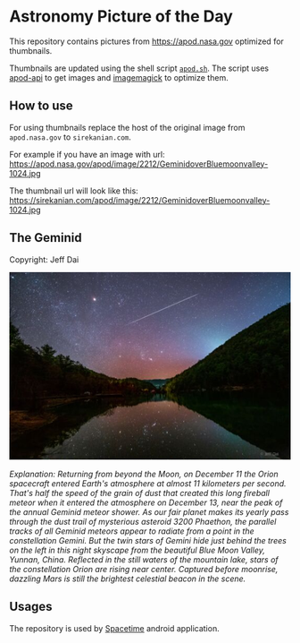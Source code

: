 # Astronomy Picture of the Day

This repository contains pictures from https://apod.nasa.gov optimized for thumbnails.

Thumbnails are updated using the shell script [`apod.sh`](apod.sh). The script
uses [apod-api](https://github.com/nasa/apod-api) to get images and [imagemagick](https://imagemagick.org) to
optimize them.

## How to use

For using thumbnails replace the host of the original image from `apod.nasa.gov` to `sirekanian.com`.

For example if you have an image with url:<br>
https://apod.nasa.gov/apod/image/2212/GeminidoverBluemoonvalley-1024.jpg

The thumbnail url will look like this:<br>
https://sirekanian.com/apod/image/2212/GeminidoverBluemoonvalley-1024.jpg

## The Geminid

Copyright: Jeff Dai

[![the picture of the day][1]][2]

_Explanation: Returning from beyond the Moon, on December 11 the Orion spacecraft entered Earth's atmosphere at almost 11 kilometers per second. That's half the speed of the grain of dust that created this long fireball meteor when it entered the atmosphere on December 13, near the peak of the annual Geminid meteor shower. As our fair planet makes its yearly pass through the dust trail of mysterious asteroid 3200 Phaethon, the parallel tracks of all Geminid meteors appear to radiate from a point in the constellation Gemini. But the twin stars of Gemini hide just behind the trees on the left in this night skyscape from the beautiful Blue Moon Valley, Yunnan, China. Reflected in the still waters of the mountain lake, stars of the constellation Orion are rising near center. Captured before moonrise, dazzling Mars is still the brightest celestial beacon in the scene._

## Usages

The repository is used by [Spacetime][3] android application.

[1]: image/2212/GeminidoverBluemoonvalley-1024.jpg

[2]: https://apod.nasa.gov/apod/image/2212/GeminidoverBluemoonvalley-1024.jpg

[3]: https://github.com/sirekanian/spacetime
